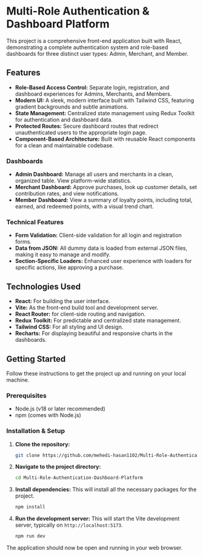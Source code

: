 # Multi-Role Authentication & Dashboard Platform

This project is a comprehensive front-end application built with React, demonstrating a complete authentication system and role-based dashboards for three distinct user types: Admin, Merchant, and Member.

## Features

- **Role-Based Access Control:** Separate login, registration, and dashboard experiences for Admins, Merchants, and Members.
- **Modern UI:** A sleek, modern interface built with Tailwind CSS, featuring gradient backgrounds and subtle animations.
- **State Management:** Centralized state management using Redux Toolkit for authentication and dashboard data.
- **Protected Routes:** Secure dashboard routes that redirect unauthenticated users to the appropriate login page.
- **Component-Based Architecture:** Built with reusable React components for a clean and maintainable codebase.

### Dashboards

- **Admin Dashboard:** Manage all users and merchants in a clean, organized table. View platform-wide statistics.
- **Merchant Dashboard:** Approve purchases, look up customer details, set contribution rates, and view notifications.
- **Member Dashboard:** View a summary of loyalty points, including total, earned, and redeemed points, with a visual trend chart.

### Technical Features

- **Form Validation:** Client-side validation for all login and registration forms.
- **Data from JSON:** All dummy data is loaded from external JSON files, making it easy to manage and modify.
- **Section-Specific Loaders:** Enhanced user experience with loaders for specific actions, like approving a purchase.

## Technologies Used

- **React:** For building the user interface.
- **Vite:** As the front-end build tool and development server.
- **React Router:** for client-side routing and navigation.
- **Redux Toolkit:** For predictable and centralized state management.
- **Tailwind CSS:** For all styling and UI design.
- **Recharts:** For displaying beautiful and responsive charts in the dashboards.

## Getting Started

Follow these instructions to get the project up and running on your local machine.

### Prerequisites

- Node.js (v18 or later recommended)
- npm (comes with Node.js)

### Installation & Setup

1. **Clone the repository:**
   ```sh
   git clone https://github.com/mehedi-hasan1102/Multi-Role-Authentication-Dashboard-Platform
   ```

2. **Navigate to the project directory:**
   ```sh
   cd Multi-Role-Authentication-Dashboard-Platform
   ```

3. **Install dependencies:**
   This will install all the necessary packages for the project.
   ```sh
   npm install
   ```

4. **Run the development server:**
   This will start the Vite development server, typically on `http://localhost:5173`.
   ```sh
   npm run dev
   ```

The application should now be open and running in your web browser.